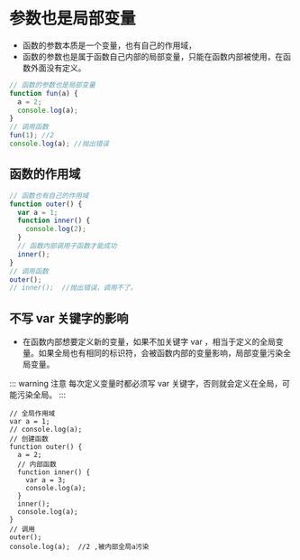 # 参数也是局部变量

- 函数的参数本质是一个变量，也有自己的作用域，
- 函数的参数也是属于函数自己内部的局部变量，只能在函数内部被使用，在函数外面没有定义。

```js
// 函数的参数也是局部变量
function fun(a) {
  a = 2;
  console.log(a);
}
// 调用函数
fun(1); //2
console.log(a); //抛出错误
```

## 函数的作用域

```js
// 函数也有自己的作用域
function outer() {
  var a = 1;
  function inner() {
    console.log(2);
  }
  // 函数内部调用子函数才能成功
  inner();
}
// 调用函数
outer();
// inner();  //抛出错误，调用不了。
```

## 不写 var 关键字的影响

- 在函数内部想要定义新的变量，如果不加关键字 var ，相当于定义的全局变量。如果全局也有相同的标识符，会被函数内部的变量影响，局部变量污染全局变量。

::: warning 注意
每次定义变量时都必须写 var 关键字，否则就会定义在全局，可能污染全局。
:::

```js{2,6,17}
// 全局作用域
var a = 1;
// console.log(a);
// 创建函数
function outer() {
  a = 2;
  // 内部函数
  function inner() {
    var a = 3;
    console.log(a);
  }
  inner();
  console.log(a);
}
// 调用
outer();
console.log(a);  //2 ,被内部全局a污染
```
